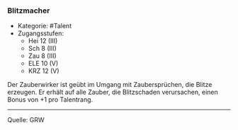 ### Blitzmacher

- Kategorie: #Talent
- Zugangsstufen:
  - Hei 12 (III)
  - Sch 8 (III)
  - Zau 8 (III)
  - ELE 10 (V)
  - KRZ 12 (V)

Der Zauberwirker ist geübt im Umgang mit Zaubersprüchen, die Blitze erzeugen. Er erhält auf alle Zauber, die Blitzschaden verursachen, einen Bonus von +1 pro Talentrang.

---

Quelle: GRW
